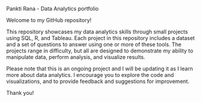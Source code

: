 Pankti Rana - Data Analytics portfolio

Welcome to my GitHub repository!

This repository showcases my data analytics skills through small projects using SQL, R, and Tableau. Each project in this repository includes a dataset and a set of questions to answer using one or more of these tools. The projects range in difficulty, but all are designed to demonstrate my ability to manipulate data, perform analysis, and visualize results.

Please note that this is an ongoing project and I will be updating it as I learn more about data analytics. I encourage you to explore the code and visualizations, and to provide feedback and suggestions for improvement. 

Thank you!

